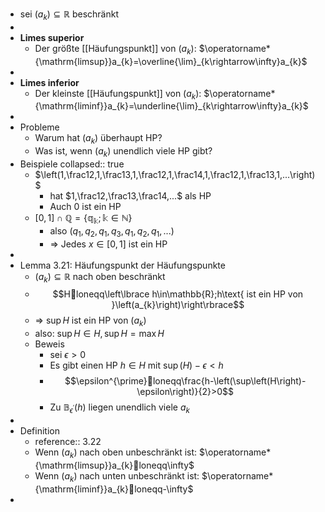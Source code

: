 - sei $\left(a_{k}\right)\subseteq\mathbb{R}$ beschränkt
-
- **Limes superior**
	- Der größte [[Häufungspunkt]] von $\left(a_{k}\right)$: $\operatorname*{\mathrm{limsup}}a_{k}=\overline{\lim}_{k\rightarrow\infty}a_{k}$
-
- **Limes inferior**
	- Der kleinste [[Häufungspunkt]] von $\left(a_{k}\right)$: $\operatorname*{\mathrm{liminf}}a_{k}=\underline{\lim}_{k\rightarrow\infty}a_{k}$
-
- Probleme
	- Warum hat $\left(a_{k}\right)$ überhaupt HP?
	- Was ist, wenn $\left(a_{k}\right)$ unendlich viele HP gibt?
- Beispiele
  collapsed:: true
	- $\left(1,\frac12,1,\frac13,1,\frac12,1,\frac14,1,\frac12,1,\frac13,1,...\right)$
		- hat $1,\frac12,\frac13,\frac14,...$ als HP
		- Auch 0 ist ein HP
	- $\left\lbrack0,1\right\rbrack\cap\mathbb{Q=\left\lbrace q_{k};k\in\mathbb{N}\right\rbrace}$
		- also $\left(q_1,q_2,q_1,q_3,q_1,q_2,q_1,...\right)$
		- => Jedes $x\in\left\lbrack0,1\right\rbrack$ ist ein HP
-
- Lemma 3.21: Häufungspunkt der Häufungspunkte
	- $\left(a_{k}\right)\subseteq\mathbb{R}$ nach oben beschränkt
	- $$Hloneqq\left\lbrace h\in\mathbb{R};h\text{ ist ein HP von }\left(a_{k}\right)\right\rbrace$$
	- => $\sup H$ ist ein HP von $\left(a_{k}\right)$
	- also: $\sup H\in H,\sup H=\max H$
	- Beweis
		- sei $\epsilon>0$
		- Es gibt einen HP $h\in H$ mit $\sup\left(H\right)-\epsilon<h$
		- $$\epsilon^{\prime}loneqq\frac{h-\left(\sup\left(H\right)-\epsilon\right)}{2}>0$$
		- Zu $\mathbb{B}_{\epsilon^{\prime}}\left(h\right)$ liegen unendlich viele $a_{k}$
-
- Definition
	- reference:: 3.22
	- Wenn $\left(a_{k}\right)$ nach oben unbeschränkt ist: $\operatorname*{\mathrm{limsup}}a_{k}loneqq\infty$
	- Wenn $\left(a_{k}\right)$ nach unten unbeschränkt ist: $\operatorname*{\mathrm{liminf}}a_{k}loneqq-\infty$
-